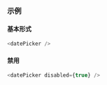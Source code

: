 ### 示例
#### 基本形式

<div class="m-example" id="j-example1"></div>

```javascript
<datePicker />
```

#### 禁用

<div class="m-example" id="j-example2"></div>

```javascript
<datePicker disabled={true} />
```

